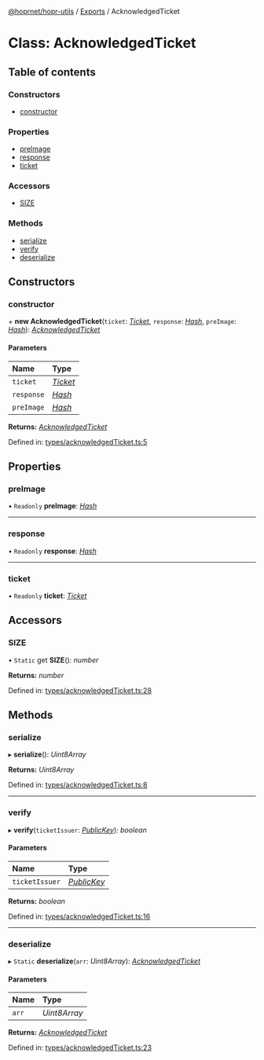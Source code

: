 [@hoprnet/hopr-utils](../README.md) / [Exports](../modules.md) / AcknowledgedTicket

# Class: AcknowledgedTicket

## Table of contents

### Constructors

- [constructor](acknowledgedticket.md#constructor)

### Properties

- [preImage](acknowledgedticket.md#preimage)
- [response](acknowledgedticket.md#response)
- [ticket](acknowledgedticket.md#ticket)

### Accessors

- [SIZE](acknowledgedticket.md#size)

### Methods

- [serialize](acknowledgedticket.md#serialize)
- [verify](acknowledgedticket.md#verify)
- [deserialize](acknowledgedticket.md#deserialize)

## Constructors

### constructor

\+ **new AcknowledgedTicket**(`ticket`: [*Ticket*](ticket.md), `response`: [*Hash*](hash.md), `preImage`: [*Hash*](hash.md)): [*AcknowledgedTicket*](acknowledgedticket.md)

#### Parameters

| Name | Type |
| :------ | :------ |
| `ticket` | [*Ticket*](ticket.md) |
| `response` | [*Hash*](hash.md) |
| `preImage` | [*Hash*](hash.md) |

**Returns:** [*AcknowledgedTicket*](acknowledgedticket.md)

Defined in: [types/acknowledgedTicket.ts:5](https://github.com/hoprnet/hoprnet/blob/master/packages/utils/src/types/acknowledgedTicket.ts#L5)

## Properties

### preImage

• `Readonly` **preImage**: [*Hash*](hash.md)

___

### response

• `Readonly` **response**: [*Hash*](hash.md)

___

### ticket

• `Readonly` **ticket**: [*Ticket*](ticket.md)

## Accessors

### SIZE

• `Static` get **SIZE**(): *number*

**Returns:** *number*

Defined in: [types/acknowledgedTicket.ts:28](https://github.com/hoprnet/hoprnet/blob/master/packages/utils/src/types/acknowledgedTicket.ts#L28)

## Methods

### serialize

▸ **serialize**(): *Uint8Array*

**Returns:** *Uint8Array*

Defined in: [types/acknowledgedTicket.ts:8](https://github.com/hoprnet/hoprnet/blob/master/packages/utils/src/types/acknowledgedTicket.ts#L8)

___

### verify

▸ **verify**(`ticketIssuer`: [*PublicKey*](publickey.md)): *boolean*

#### Parameters

| Name | Type |
| :------ | :------ |
| `ticketIssuer` | [*PublicKey*](publickey.md) |

**Returns:** *boolean*

Defined in: [types/acknowledgedTicket.ts:16](https://github.com/hoprnet/hoprnet/blob/master/packages/utils/src/types/acknowledgedTicket.ts#L16)

___

### deserialize

▸ `Static` **deserialize**(`arr`: *Uint8Array*): [*AcknowledgedTicket*](acknowledgedticket.md)

#### Parameters

| Name | Type |
| :------ | :------ |
| `arr` | *Uint8Array* |

**Returns:** [*AcknowledgedTicket*](acknowledgedticket.md)

Defined in: [types/acknowledgedTicket.ts:23](https://github.com/hoprnet/hoprnet/blob/master/packages/utils/src/types/acknowledgedTicket.ts#L23)
